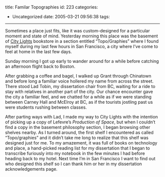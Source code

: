 title: Familar Topographies
id: 223
categories:
  - Uncategorized
date: 2005-03-21 09:56:38
tags:
---

Sometimes a place just fits, like it was custom-designed for a particular moment and state of mind. Yesterday morning this place was the basement of [City Lights](http://www.citylights.com/) bookstore in a section entitled “Topo/Graphies” where I found myself during my last few hours in San Francisco, a city where I’ve come to feel at home in the last few days.

Sunday morning I got up early to wander around for a while before catching an afternoon flight back to Boston. 

After grabbing a coffee and bagel, I walked up Grant through Chinatown and before long a familiar voice hollered my name from across the street. There stood Lad Tobin, my dissertation chair from BC, waiting for a ride to stay with relatives in another part of the city. Our chance encounter gave the city a familiar feel, and we chatted for a while as if we were standing between Carney Hall and McElroy at BC, as if the tourists jostling past us were students rushing between classes. 

After parting ways with Lad, I made my way to City Lights with the intention of picking up a copy of Lefevre’s _Production of Space_, but when I couldn’t find a copy in the basement philosophy section, I began browsing other shelves nearby. As I turned around, the first shelf I encountered as called “Topo/graphies” and it didn’t take me long to realize that this shelf was designed just for me. To my amazement, it was full of books on technology and place, a hand-picked reading list for my dissertation that I began to transcribe furiously into my notebook in the few minutes I had before heading back to my hotel. Next time I’m in San Francisco I want to find out who designed this shelf so I can thank him or her in my dissertation acknowledgements page.